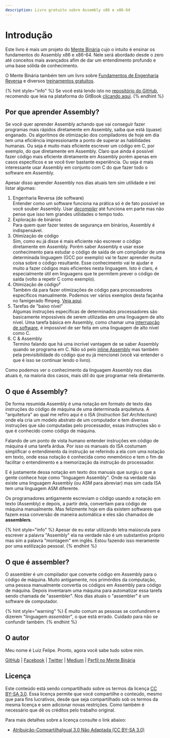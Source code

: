 ```yaml
---
description: Livro gratuito sobre Assembly x86 e x86-64
---
```


# Introdução

Este livro é mais um projeto do [Mente Binária](https://mentebinaria.com.br) cujo o intuito é ensinar os fundamentos do Assembly x86 e x86-64. Nele será abordado desde o zero até conceitos mais avançados afim de dar um entendimento profundo e uma base sólida de conhecimento.

O Mente Binária também tem um livro sobre [Fundamentos de Engenharia Reversa](https://mentebinaria.gitbook.io/engenharia-reversa/) e diversos [treinamentos gratuitos](https://www.mentebinaria.com.br/treinamentos/).

{% hint style="info" %}
Se você está lendo isto no [repositório do GitHub](https://github.com/Silva97/livro-assembly-x86), recomendo que leia na plataforma do GitBook [clicando aqui](https://mentebinaria.gitbook.io/assembly-x86/).
{% endhint %}

## Por que aprender Assembly?

Se você quer aprender Assembly achando que vai conseguir fazer programas mais rápidos diretamente em Assembly, saiba que está (quase) enganado. Os algoritmos de otimização dos compiladores de hoje em dia tem uma eficiência impressionante a ponto de superar as habilidades humanas. Ou seja é muito mais eficiente escrever um código em C, por exemplo, do que diretamente em Assembly. Claro que ainda é possível fazer código mais eficiente diretamente em Assembly porém apenas em casos específicos e se você tiver bastante experiência. Ou seja é mais interessante usar Assembly em conjunto com C do que fazer todo o software em Assembly.

Apesar disso aprender Assembly nos dias atuais tem sim utilidade e irei listar algumas:

1. Engenharia Reversa (de software)\
   Entender como um software funciona na prática só é de fato possível se você souber Assembly. Usar [_decompiler_](https://pt.wikipedia.org/wiki/Descompilador) até funciona em parte mas não pense que isso tem grandes utilidades o tempo todo.
2. Exploração de binários\
   Para quem quer fazer testes de segurança em binários, Assembly é indispensável.
3. Otimização de código\
   Sim, como eu já disse é mais eficiente não escrever o código diretamente em Assembly. Porém saber Assembly e usar esse conhecimento para estudar o código de saída de um compilador de uma determinada linguagem (GCC por exemplo) vai te fazer aprender muita coisa sobre o código resultante. Esse conhecimento vai te ajudar e muito a fazer códigos mais eficientes nesta linguagem. Isto é claro, é especialmente útil em linguagens que te permitem prever o código de saída (volto a repetir C como exemplo).
4. Otimização de código²\
   Também dá para fazer otimizações de código para processadores específicos manualmente. Podemos ver vários exemplos desta façanha no famigerado ffmpeg. [Veja aqui](https://github.com/FFmpeg/FFmpeg/blob/a0ac49e38ee1d1011c394d7be67d0f08b2281526/libavcodec/x86/ac3dsp.asm).
5. Tarefas de "baixo nível"\
   Algumas instruções específicas de determinados processadores são basicamente impossíveis de serem utilizadas em uma linguagem de alto nível. Uma tarefa básica em Assembly, como chamar uma [interrupção de software](https://pt.wikipedia.org/wiki/Interrup%C3%A7%C3%A3o), é impossível de ser feita em uma linguagem de alto nível como C.
6. C & Assembly\
   Termino falando que há uma incrível vantagem de se saber Assembly quando se programa em C. Não só pelo [inline Assembly](https://gcc.gnu.org/onlinedocs/gcc/Using-Assembly-Language-with-C.html) mas também pela previsibilidade do código que eu já mencionei (você vai entender o que é isso se continuar lendo o livro).

Como podemos ver o conhecimento da linguagem Assembly nos dias atuais é, na maioria dos casos, mais útil do que programar nela diretamente.

## O que é Assembly?

De forma resumida Assembly é uma notação em formato de texto das instruções do código de máquina de uma determinada arquitetura. A "arquitetura" ao qual me refiro aqui é o ISA (_Instruction Set Architecture_) onde ela cria um modelo abstrato de um computador e tem diversas instruções que são computadas pelo processador, essas instruções são o que é conhecido como código de máquina.

Falando de um ponto de vista humano entender instruções em código de máquina é uma tarefa árdua. Por isso os manuais do ISA costumam simplificar o entendimento da instrução se referindo a ela com uma notação em texto, onde essa notação é conhecida como mnemônico e tem o fim de facilitar o entendimento e a memorização da instrução do processador.

E é justamente dessa notação em texto dos manuais que surgiu o que a gente conhece hoje como "linguagem Assembly". Onde na verdade não existe uma linguagem Assembly (ou ASM para abreviar) mas sim cada ISA tem uma linguagem ASM diferente.

Os programadores antigamente escreviam o código usando a notação em texto (Assembly) e depois, a partir dela, convertiam para código de máquina manualmente. Mas felizmente hoje em dia existem softwares que fazem essa conversão de maneira automática e eles são chamados de **assemblers**.

{% hint style="info" %}
Apesar de eu estar utilizando letra maiúscula para escrever a palavra "Assembly" ela na verdade não é um substantivo próprio mas sim a palavra "montagem" em inglês. Estou fazendo isso meramente por uma estilização pessoal.
{% endhint %}

## O que é assembler?

O assembler é um compilador que converte código em Assembly para o código de máquina. Muito antigamente, nos primórdios da computação, uma pessoa manualmente convertia os códigos em Assembly para código de máquina. Depois inventaram uma máquina para automatizar essa tarefa sendo chamada de "assembler". Nos dias atuais o "assembler" é um software de computador.

{% hint style="warning" %}
É muito comum as pessoas se confundirem e dizerem "linguagem _assembler_", o que está errado. Cuidado para não se confundir também.
{% endhint %}

## O autor

Meu nome é Luiz Felipe. Pronto, agora você sabe tudo sobre mim.

[GitHub](https://github.com/Silva97) | [Facebook](https://www.facebook.com/B4.0E.B0.48.CD.10.B0.69.CD.10.C3) | [Twitter](https://twitter.com/Vilas\_79) | [Medium](https://freedev.medium.com) | [Perfil no Mente Binária](https://www.mentebinaria.com.br/profile/522-felipesilva/)

## Licença

Este conteúdo está sendo compartilhado sobre os termos da licença [CC BY-SA 3.0](https://creativecommons.org/licenses/by-sa/3.0/legalcode). Essa licença permite que você compartilhe o conteúdo, mesmo que para fins lucrativos, desde que seja compartilhado sob os termos da mesma licença e sem adicionar novas restrições. Como também é necessário que dê os créditos pelo trabalho original.

Para mais detalhes sobre a licença consulte o link abaixo:

* [Atribuição-CompartilhaIgual 3.0 Não Adaptada (CC BY-SA 3.0)](https://creativecommons.org/licenses/by-sa/3.0/deed.pt)
